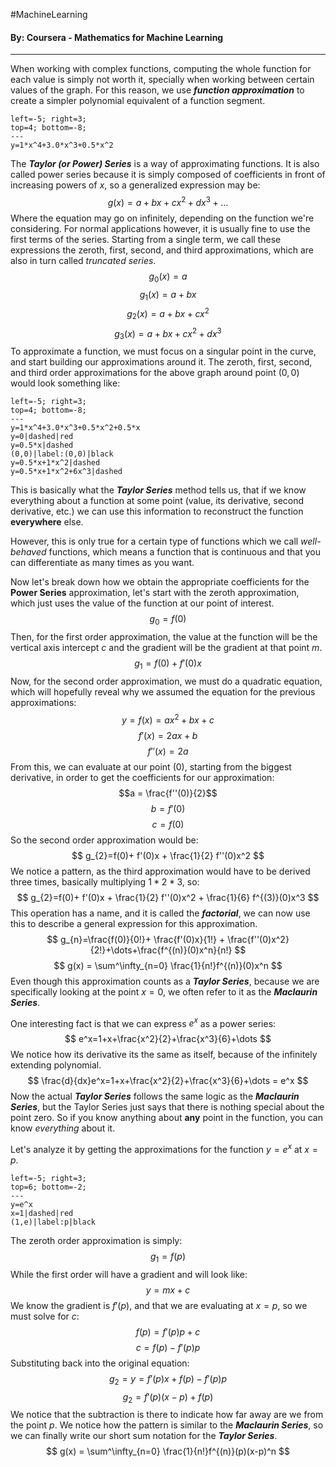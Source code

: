 #MachineLearning 
#### By: Coursera - Mathematics for Machine Learning 
---
When working with complex functions, computing the whole function for each value is simply not worth it, specially when working between certain values of the graph. For this reason, we use ***function approximation*** to create a simpler polynomial equivalent of a function segment.

```desmos-graph
left=-5; right=3;
top=4; bottom=-8;
---
y=1*x^4+3.0*x^3+0.5*x^2
```

The ***Taylor (or Power) Series*** is a way of approximating functions. It is also called power series because it is simply composed of coefficients in front of increasing powers of $x$, so a generalized expression may be:
$$
g(x) = a + bx + cx^2 +dx^3 + \dots
$$
Where the equation may go on infinitely, depending on the function we're considering. For normal applications however, it is usually fine to use the first terms of the series. Starting from a single term, we call these expressions the zeroth, first, second, and third approximations, which are also in turn called *truncated series*.
$$g_{0}(x) = a$$
$$g_{1}(x) = a + bx$$
$$g_{2}(x)= a + bx + cx^2$$
$$g_{3}(x) = a + bx + cx^2 + dx^3$$
To approximate a function, we must focus on a singular point in the curve, and start building our approximations around it. The zeroth, first, second, and third order approximations for the above graph around point $(0,0)$ would look something like:

```desmos-graph
left=-5; right=3;
top=4; bottom=-8;
---
y=1*x^4+3.0*x^3+0.5*x^2+0.5*x
y=0|dashed|red
y=0.5*x|dashed
(0,0)|label:(0,0)|black
y=0.5*x+1*x^2|dashed
y=0.5*x+1*x^2+6x^3|dashed
```

This is basically what the ***Taylor Series*** method tells us, that if we know everything about a function at some point (value, its derivative, second derivative, etc.) we can use this information to reconstruct the function **everywhere** else. 

However, this is only true for a certain type of functions which we call *well-behaved* functions, which means a function that is continuous and that you can differentiate as many times as you want.

Now let's break down how we obtain the appropriate coefficients for the **Power Series** approximation, let's start with the zeroth approximation, which just uses the value of the function at our point of interest.
$$g_{0}= f(0)$$
Then, for the first order approximation, the value at the function will be the vertical axis intercept $c$ and the gradient will be the gradient at that point $m$.
$$g_{1}=f(0) + f'(0)x$$
Now, for the second order approximation, we must do a quadratic equation, which will hopefully reveal why we assumed the equation for the previous approximations:
$$y=f(x)=ax^2+bx+c$$
$$f'(x)=2ax+b$$
$$f''(x)=2a$$
From this, we can evaluate at our point $(0)$, starting from the biggest derivative, in order to get the coefficients for our approximation:
$$a = \frac{f''(0)}{2}$$
$$b=f'(0)$$
$$c = f(0)$$
So the second order approximation would be:
$$
g_{2}=f(0)+ f'(0)x + \frac{1}{2} f''(0)x^2
$$
We notice a pattern, as the third approximation would have to be derived three times, basically multiplying $1*2*3$, so:
$$
g_{2}=f(0)+ f'(0)x + \frac{1}{2} f''(0)x^2 + \frac{1}{6} f^{(3)}(0)x^3
$$
This operation has a name, and it is called the ***factorial***, we can now use this to describe a general expression for this approximation.
$$
g_{n}=\frac{f(0)}{0!}+ \frac{f'(0)x}{1!} + \frac{f''(0)x^2}{2!}+\dots+\frac{f^{(n)}(0)x^n}{n!}
$$$$
g(x) = \sum^\infty_{n=0} \frac{1}{n!}f^{(n)}(0)x^n
$$
Even though this approximation counts as a ***Taylor Series***, because we are specifically looking at the point $x=0$, we often refer to it as the ***Maclaurin Series***.

One interesting fact is that we can express $e^x$ as a power series:
$$
e^x=1+x+\frac{x^2}{2}+\frac{x^3}{6}+\dots
$$
We notice how its derivative its the same as itself, because of the infinitely extending polynomial.
$$
\frac{d}{dx}e^x=1+x+\frac{x^2}{2}+\frac{x^3}{6}+\dots = e^x
$$
Now the actual ***Taylor Series*** follows the same logic as the ***Maclaurin Series***, but the Taylor Series just says that there is nothing special about the point zero. So if you know anything about **any** point in the function, you can know *everything* about it.

Let's analyze it by getting the approximations for the function $y=e^x$ at $x=p$.

```desmos-graph
left=-5; right=3;
top=6; bottom=-2;
---
y=e^x
x=1|dashed|red
(1,e)|label:p|black
```
The zeroth order approximation is simply:
$$ g_{1} = f(p) $$
While the first order will have a gradient and will look like:
$$ y = mx+c $$We know the gradient is $f'(p)$, and that we are evaluating at $x=p$, so we must solve for $c$:
$$f(p)=f'(p)p+c$$
$$ c = f(p) - f'(p)p $$
Substituting back into the original equation:
$$
g_{2} = y= f'(p)x + f(p) - f'(p)p
$$
$$
g_{2}= f'(p) (x-p) + f(p)
$$
We notice that the subtraction is there to indicate how far away are we from the point $p$. We notice how the pattern is similar to the ***Maclaurin Series***, so we can finally write our short sum notation for the ***Taylor Series***.
$$
g(x) = \sum^\infty_{n=0} \frac{1}{n!}f^{(n)}(p)(x-p)^n
$$